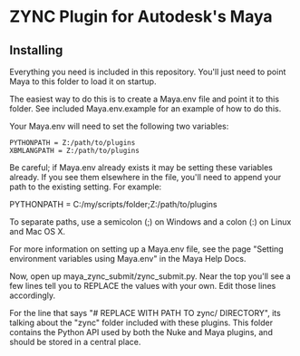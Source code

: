 # ZYNC Plugin for Autodesk's Maya

## Installing

Everything you need is included in this repository. You'll just need to point Maya to this folder to load it on startup.

The easiest way to do this is to create a Maya.env file and point it to this folder. See included Maya.env.example for an example of how to do this.

Your Maya.env will need to set the following two variables:

```
PYTHONPATH = Z:/path/to/plugins
XBMLANGPATH = Z:/path/to/plugins
```

Be careful; if Maya.env already exists it may be setting these variables already. If you see them elsewhere in the file, you'll need to append your path to the existing setting. For example:

PYTHONPATH = C:/my/scripts/folder;Z:/path/to/plugins

To separate paths, use a semicolon (;) on Windows and a colon (:) on Linux and Mac OS X.

For more information on setting up a Maya.env file, see the page "Setting environment variables using Maya.env" in the Maya Help Docs.

Now, open up maya_zync_submit/zync_submit.py. Near the top you'll see a few lines tell you to REPLACE the values with your own. Edit those lines accordingly.

For the line that says "# REPLACE WITH PATH TO zync/ DIRECTORY", its talking about the "zync" folder included with these plugins. This folder contains the Python API used by both the Nuke and Maya plugins, and should be stored in a central place.

